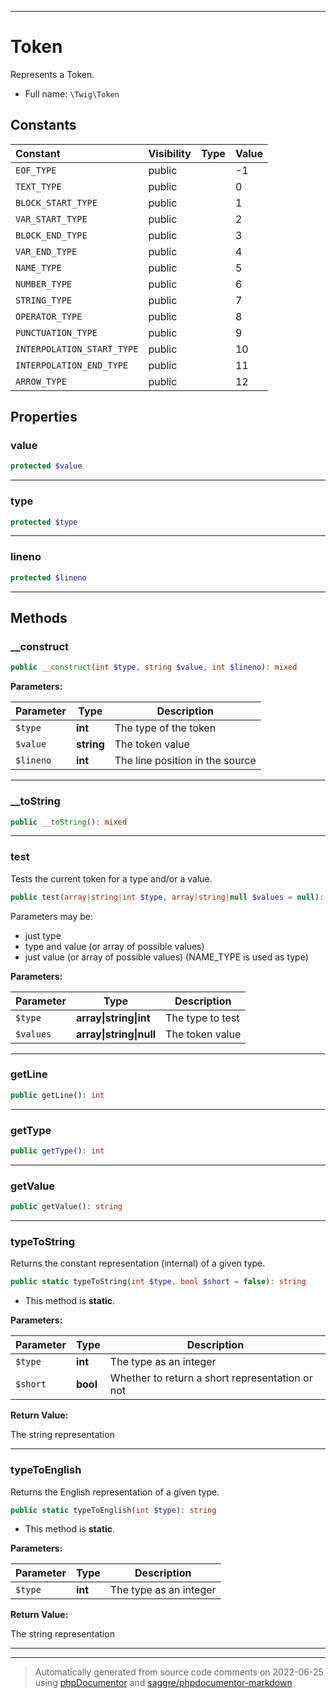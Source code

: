***

# Token

Represents a Token.



* Full name: `\Twig\Token`


## Constants

| Constant | Visibility | Type | Value |
|:---------|:-----------|:-----|:------|
|`EOF_TYPE`|public| |-1|
|`TEXT_TYPE`|public| |0|
|`BLOCK_START_TYPE`|public| |1|
|`VAR_START_TYPE`|public| |2|
|`BLOCK_END_TYPE`|public| |3|
|`VAR_END_TYPE`|public| |4|
|`NAME_TYPE`|public| |5|
|`NUMBER_TYPE`|public| |6|
|`STRING_TYPE`|public| |7|
|`OPERATOR_TYPE`|public| |8|
|`PUNCTUATION_TYPE`|public| |9|
|`INTERPOLATION_START_TYPE`|public| |10|
|`INTERPOLATION_END_TYPE`|public| |11|
|`ARROW_TYPE`|public| |12|

## Properties


### value



```php
protected $value
```






***

### type



```php
protected $type
```






***

### lineno



```php
protected $lineno
```






***

## Methods


### __construct



```php
public __construct(int $type, string $value, int $lineno): mixed
```








**Parameters:**

| Parameter | Type | Description |
|-----------|------|-------------|
| `$type` | **int** | The type of the token |
| `$value` | **string** | The token value |
| `$lineno` | **int** | The line position in the source |




***

### __toString



```php
public __toString(): mixed
```











***

### test

Tests the current token for a type and/or a value.

```php
public test(array|string|int $type, array|string|null $values = null): bool
```

Parameters may be:
* just type
* type and value (or array of possible values)
* just value (or array of possible values) (NAME_TYPE is used as type)






**Parameters:**

| Parameter | Type | Description |
|-----------|------|-------------|
| `$type` | **array&#124;string&#124;int** | The type to test |
| `$values` | **array&#124;string&#124;null** | The token value |




***

### getLine



```php
public getLine(): int
```











***

### getType



```php
public getType(): int
```











***

### getValue



```php
public getValue(): string
```











***

### typeToString

Returns the constant representation (internal) of a given type.

```php
public static typeToString(int $type, bool $short = false): string
```



* This method is **static**.




**Parameters:**

| Parameter | Type | Description |
|-----------|------|-------------|
| `$type` | **int** | The type as an integer |
| `$short` | **bool** | Whether to return a short representation or not |


**Return Value:**

The string representation



***

### typeToEnglish

Returns the English representation of a given type.

```php
public static typeToEnglish(int $type): string
```



* This method is **static**.




**Parameters:**

| Parameter | Type | Description |
|-----------|------|-------------|
| `$type` | **int** | The type as an integer |


**Return Value:**

The string representation



***


***
> Automatically generated from source code comments on 2022-06-25 using [phpDocumentor](http://www.phpdoc.org/) and [saggre/phpdocumentor-markdown](https://github.com/Saggre/phpDocumentor-markdown)
